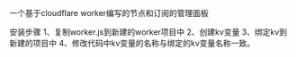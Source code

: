 一个基于cloudflare worker编写的节点和订阅的管理面板

安装步骤
1、复制worker.js到新建的worker项目中
2、创建kv变量
3、绑定kv到新建的项目中
4、修改代码中kv变量的名称与绑定的kv变量名称一致。
